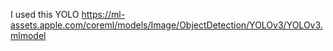 I used this YOLO https://ml-assets.apple.com/coreml/models/Image/ObjectDetection/YOLOv3/YOLOv3.mlmodel
